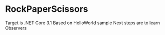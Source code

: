 # RockPaperScissors
Target is .NET Core 3.1
Based on HelloWorld sample
Next steps are to learn Observers
